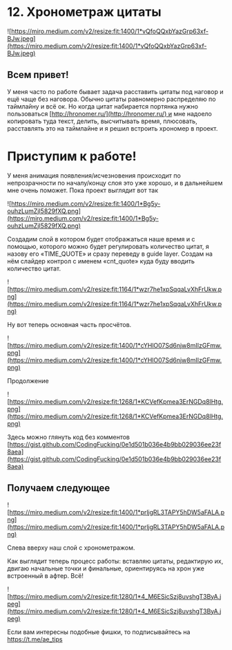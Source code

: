 # 12. Хронометраж цитаты

![https://miro.medium.com/v2/resize:fit:1400/1*vQfoQQxbYazGrp63xf-BJw.jpeg](https://miro.medium.com/v2/resize:fit:1400/1*vQfoQQxbYazGrp63xf-BJw.jpeg)

## **Всем привет!**

У меня часто по работе бывает задача расставить цитаты под наговор
и ещё чаще без наговора. Обычно цитаты равномерно распределяю
по таймлайну и всё ок. Но когда цитат набирается портянка нужно пользоваться [http://hronomer.ru/](http://hronomer.ru/) и мне надоело копировать туда текст, делить, высчитывать время, плюсовать, расставлять это на таймлайне
и я решил встроить хрономер в проект.

# **Приступим к работе!**

У меня анимация появления/исчезновения происходит по непрозрачности по началу/концу слоя это уже хорошо, и в дальнейшем мне очень поможет. Пока проект выглядит вот так

![https://miro.medium.com/v2/resize:fit:1400/1*Bg5y-ouhzLumZjI5829fXQ.png](https://miro.medium.com/v2/resize:fit:1400/1*Bg5y-ouhzLumZjI5829fXQ.png)

Создадим слой в котором будет отображаться наше время
и с помощью, которого можно будет регулировать количество цитат,
я назову его «TIME_QUOTE» и сразу переведу в guide layer.
Создам на нём слайдер контрол с именем «cnt_quote» куда буду вводить количество цитат.

![https://miro.medium.com/v2/resize:fit:1164/1*wzr7he1xpSqqaLvXhFrUkw.png](https://miro.medium.com/v2/resize:fit:1164/1*wzr7he1xpSqqaLvXhFrUkw.png)

Ну вот теперь основная часть просчётов.

![https://miro.medium.com/v2/resize:fit:1400/1*cYHlO07Sd6njw8mIIzGFmw.png](https://miro.medium.com/v2/resize:fit:1400/1*cYHlO07Sd6njw8mIIzGFmw.png)

Продолжение

![https://miro.medium.com/v2/resize:fit:1268/1*KCVefKpmea3ErNGDq8lHtg.png](https://miro.medium.com/v2/resize:fit:1268/1*KCVefKpmea3ErNGDq8lHtg.png)

Здесь можно глянуть код без комментов
[https://gist.github.com/CodingFucking/0e1d501b036e4b9bb029036ee23f8aea](https://gist.github.com/CodingFucking/0e1d501b036e4b9bb029036ee23f8aea)

## **Получаем следующее**

![https://miro.medium.com/v2/resize:fit:1400/1*prljgRL3TAPY5hDW5aFALA.png](https://miro.medium.com/v2/resize:fit:1400/1*prljgRL3TAPY5hDW5aFALA.png)

Слева вверху наш слой с хронометражом.

Как выглядит теперь процесс работы:
вставляю цитаты, редактирую их,
двигаю начальные точки и финальные, ориентируясь на хрон уже встроенный в афтер.
Всё!

![https://miro.medium.com/v2/resize:fit:1280/1*4_M6ESicSzj8uvshgT3ByA.jpeg](https://miro.medium.com/v2/resize:fit:1280/1*4_M6ESicSzj8uvshgT3ByA.jpeg)

Если вам интересны подобные фишки, то подписывайтесь на https://t.me/ae_tips
